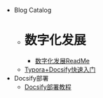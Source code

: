 <!-- _sidebar.md -->

* Blog Catalog
  * # 数字化发展
      * [数字化发展ReadMe](/ProjectDocs/Typora+Docsify快速入门.md)
  * [Typora+Docsify快速入门](/ProjectDocs/Typora+Docsify快速入门.md)
* Docsify部署
  * [Docsify部署教程](/ProjectDocs/Docsify部署教程.md)